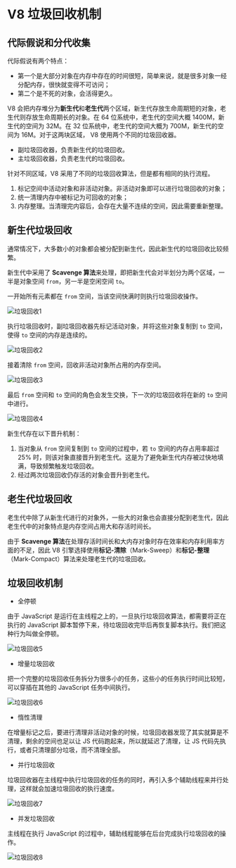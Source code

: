 # V8 垃圾回收机制

## 代际假说和分代收集

代际假说有两个特点：

- 第一个是大部分对象在内存中存在的时间很短，简单来说，就是很多对象一经分配内存，很快就变得不可访问；
- 第二个是不死的对象，会活得更久。

V8 会把内存堆分为**新生代**和**老生代**两个区域，新生代存放生命周期短的对象，老生代则存放生命周期长的对象。在 64 位系统中，老生代的空间大概 1400M，新生代的空间为 32M。在 32 位系统中，老生代的空间大概为 700M，新生代的空间为 16M。对于这两块区域， V8 使用两个不同的垃圾回收器。

- 副垃圾回收器，负责新生代的垃圾回收。
- 主垃圾回收器，负责老生代的垃圾回收。

针对不同区域，V8 采用了不同的垃圾回收算法，但是都有相同的执行流程。

1. 标记空间中活动对象和非活动对象。非活动对象即可以进行垃圾回收的对象；
2. 统一清理内存中被标记为可回收的对象；
3. 内存整理。当清理完内容后，会存在大量不连续的空间，因此需要重新整理。

## 新生代垃圾回收

通常情况下，大多数小的对象都会被分配到新生代，因此新生代的垃圾回收比较频繁。

新生代中采用了 **Scavenge 算法**来处理，即把新生代会对半划分为两个区域，一半是对象空间 `from`，另一半是空闲空间 `to`。

一开始所有元素都在 `from` 空间，当该空间快满时则执行垃圾回收操作。

![垃圾回收1](https://cdn.jsdelivr.net/gh/Cwd295645351/picx-images-hosting@master/block/垃圾回收1.4xudtwl91c.webp)

执行垃圾回收时，副垃圾回收器先标记活动对象，并将这些对象复制到 `to` 空间，使得 `to` 空间的内存是连续的。

![垃圾回收2](https://cdn.jsdelivr.net/gh/Cwd295645351/picx-images-hosting@master/block/垃圾回收2.2krrcpadfv.webp)

接着清除 `from` 空间，回收非活动对象所占用的内存空间。

![垃圾回收3](https://cdn.jsdelivr.net/gh/Cwd295645351/picx-images-hosting@master/block/垃圾回收3.3k7upvc2jq.webp)

最后 `from` 空间和 `to` 空间的角色会发生交换，下一次的垃圾回收将在新的 `to` 空间中进行。

![垃圾回收4](https://cdn.jsdelivr.net/gh/Cwd295645351/picx-images-hosting@master/block/垃圾回收4.pf6k2wx4s.webp)

新生代存在以下晋升机制：

1. 当对象从 `from` 空间复制到 `to` 空间的过程中，若 `to` 空间的内存占用率超过 25% 时，则该对象直接晋升到老生代。这是为了避免新生代内存被过快地填满，导致频繁触发垃圾回收。
2. 经过两次垃圾回收仍存活的对象会晋升到老生代。

## 老生代垃圾回收

老生代中除了从新生代进行的对象外，一些大的对象也会直接分配到老生代，因此老生代中的对象特点是内存空间占用大和存活时间长。

由于 **Scavenge 算法**在处理存活时间长和大内存对象时存在效率和内存利用率方面的不足，因此 V8 引擎选择使用**标记-清除**（Mark-Sweep）和**标记-整理**（Mark-Compact）算法来处理老生代的垃圾回收。

## 垃圾回收机制

- 全停顿

由于 JavaScript 是运行在主线程之上的，一旦执行垃圾回收算法，都需要将正在执行的 JavaScript 脚本暂停下来，待垃圾回收完毕后再恢复脚本执行。我们把这种行为叫做全停顿。

![垃圾回收5](https://cdn.jsdelivr.net/gh/Cwd295645351/picx-images-hosting@master/block/垃圾回收5.7i086kpkgb.webp)

- 增量垃圾回收

把一个完整的垃圾回收任务拆分为很多小的任务，这些小的任务执行时间比较短，可以穿插在其他的 JavaScript 任务中间执行。

![垃圾回收6](https://cdn.jsdelivr.net/gh/Cwd295645351/picx-images-hosting@master/block/垃圾回收6.8kzxhglebu.webp)

- 惰性清理

在增量标记之后，要进行清理非活动对象的时候，垃圾回收器发现了其实就算是不清理，剩余的空间也足以让 JS 代码跑起来，所以就延迟了清理，让 JS 代码先执行，或者只清理部分垃圾，而不清理全部。

- 并行垃圾回收

垃圾回收器在主线程中执行垃圾回收的任务的同时，再引入多个辅助线程来并行处理，这样就会加速垃圾回收的执行速度。

![垃圾回收7](https://cdn.jsdelivr.net/gh/Cwd295645351/picx-images-hosting@master/block/垃圾回收7.92pz61mrwr.webp)

- 并发垃圾回收

主线程在执行 JavaScript 的过程中，辅助线程能够在后台完成执行垃圾回收的操作。

![垃圾回收8](https://cdn.jsdelivr.net/gh/Cwd295645351/picx-images-hosting@master/block/垃圾回收8.8dwpm0z8wb.webp)
